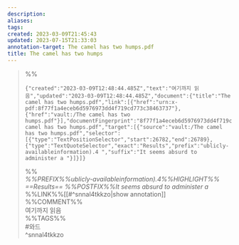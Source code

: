 ```yaml
---
description:
aliases: 
tags: 
created: 2023-03-09T21:45:43
updated: 2023-07-15T21:33:03
annotation-target: The camel has two humps.pdf
title: The camel has two humps
---
```


>%%
>
>```annotation-json
>{"created":"2023-03-09T12:48:44.485Z","text":"여기까지 읽음","updated":"2023-03-09T12:48:44.485Z","document":{"title":"The camel has two humps.pdf","link":[{"href":"urn:x-pdf:8f77f1a4eceb6d5976973dd4f719cd773c38463737"},{"href":"vault:/The camel has two humps.pdf"}],"documentFingerprint":"8f77f1a4eceb6d5976973dd4f719cd773c38463737"},"uri":"vault:/The camel has two humps.pdf","target":[{"source":"vault:/The camel has two humps.pdf","selector":[{"type":"TextPositionSelector","start":26782,"end":26789},{"type":"TextQuoteSelector","exact":"Results","prefix":"ublicly-availableinformation).4 ","suffix":"It seems absurd to administer a "}]}]}
>```
>
>%%  
>*%%PREFIX%%ublicly-availableinformation).4%%HIGHLIGHT%% ==Results== %%POSTFIX%%It seems absurd to administer a*  
>%%LINK%%[[#^snnal4tkkzo|show annotation]]  
>%%COMMENT%%  
>여기까지 읽음  
>%%TAGS%%  
>#와드  
^snnal4tkkzo

